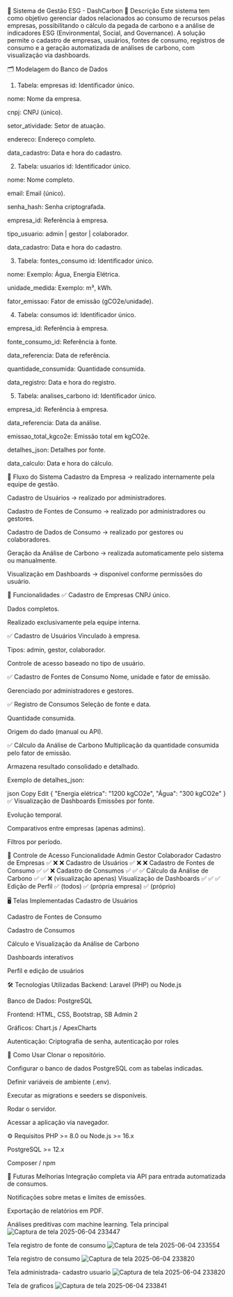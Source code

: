🌱 Sistema de Gestão ESG - DashCarbon
📖 Descrição
Este sistema tem como objetivo gerenciar dados relacionados ao consumo de recursos pelas empresas, possibilitando o cálculo da pegada de carbono e a análise de indicadores ESG (Environmental, Social, and Governance). A solução permite o cadastro de empresas, usuários, fontes de consumo, registros de consumo e a geração automatizada de análises de carbono, com visualização via dashboards.

🗂️ Modelagem do Banco de Dados
1. Tabela: empresas
id: Identificador único.

nome: Nome da empresa.

cnpj: CNPJ (único).

setor_atividade: Setor de atuação.

endereco: Endereço completo.

data_cadastro: Data e hora do cadastro.

2. Tabela: usuarios
id: Identificador único.

nome: Nome completo.

email: Email (único).

senha_hash: Senha criptografada.

empresa_id: Referência à empresa.

tipo_usuario: admin | gestor | colaborador.

data_cadastro: Data e hora do cadastro.

3. Tabela: fontes_consumo
id: Identificador único.

nome: Exemplo: Água, Energia Elétrica.

unidade_medida: Exemplo: m³, kWh.

fator_emissao: Fator de emissão (gCO2e/unidade).

4. Tabela: consumos
id: Identificador único.

empresa_id: Referência à empresa.


fonte_consumo_id: Referência à fonte.

data_referencia: Data de referência.

quantidade_consumida: Quantidade consumida.

data_registro: Data e hora do registro.

5. Tabela: analises_carbono
id: Identificador único.

empresa_id: Referência à empresa.

data_referencia: Data da análise.

emissao_total_kgco2e: Emissão total em kgCO2e.

detalhes_json: Detalhes por fonte.

data_calculo: Data e hora do cálculo.

🔁 Fluxo do Sistema
Cadastro da Empresa
→ realizado internamente pela equipe de gestão.

Cadastro de Usuários
→ realizado por administradores.

Cadastro de Fontes de Consumo
→ realizado por administradores ou gestores.

Cadastro de Dados de Consumo
→ realizado por gestores ou colaboradores.

Geração da Análise de Carbono
→ realizada automaticamente pelo sistema ou manualmente.

Visualização em Dashboards
→ disponível conforme permissões do usuário.

🚀 Funcionalidades
✅ Cadastro de Empresas
CNPJ único.

Dados completos.

Realizado exclusivamente pela equipe interna.

✅ Cadastro de Usuários
Vinculado à empresa.

Tipos: admin, gestor, colaborador.

Controle de acesso baseado no tipo de usuário.

✅ Cadastro de Fontes de Consumo
Nome, unidade e fator de emissão.

Gerenciado por administradores e gestores.

✅ Registro de Consumos
Seleção de fonte e data.

Quantidade consumida.

Origem do dado (manual ou API).

✅ Cálculo da Análise de Carbono
Multiplicação da quantidade consumida pelo fator de emissão.

Armazena resultado consolidado e detalhado.

Exemplo de detalhes_json:

json
Copy
Edit
{
  "Energia elétrica": "1200 kgCO2e",
  "Água": "300 kgCO2e"
}
✅ Visualização de Dashboards
Emissões por fonte.

Evolução temporal.

Comparativos entre empresas (apenas admins).

Filtros por período.

👤 Controle de Acesso
Funcionalidade	Admin	Gestor	Colaborador
Cadastro de Empresas	✅	❌	❌
Cadastro de Usuários	✅	❌	❌
Cadastro de Fontes de Consumo	✅	✅	❌
Cadastro de Consumos	✅	✅	✅
Cálculo da Análise de Carbono	✅	✅	❌ (visualização apenas)
Visualização de Dashboards	✅	✅	✅
Edição de Perfil	✅ (todos)	✅ (própria empresa)	✅ (próprio)

🖥️ Telas Implementadas
Cadastro de Usuários

Cadastro de Fontes de Consumo

Cadastro de Consumos

Cálculo e Visualização da Análise de Carbono

Dashboards interativos

Perfil e edição de usuários

🛠️ Tecnologias Utilizadas
Backend: Laravel (PHP) ou Node.js

Banco de Dados: PostgreSQL

Frontend: HTML, CSS, Bootstrap, SB Admin 2

Gráficos: Chart.js / ApexCharts

Autenticação: Criptografia de senha, autenticação por roles

📝 Como Usar
Clonar o repositório.

Configurar o banco de dados PostgreSQL com as tabelas indicadas.

Definir variáveis de ambiente (.env).

Executar as migrations e seeders se disponíveis.

Rodar o servidor.

Acessar a aplicação via navegador.

⚙️ Requisitos
PHP >= 8.0 ou Node.js >= 16.x

PostgreSQL >= 12.x

Composer / npm

🎯 Futuras Melhorias
Integração completa via API para entrada automatizada de consumos.

Notificações sobre metas e limites de emissões.

Exportação de relatórios em PDF.

Análises preditivas com machine learning.
Tela principal
![Captura de tela 2025-06-04 233447](https://github.com/user-attachments/assets/1d421a9c-c35f-4535-a72e-ec727402d9f3)

Tela registro de fonte de consumo
![Captura de tela 2025-06-04 233554](https://github.com/user-attachments/assets/afbed861-217b-44fb-bec9-431f2b75a262)

Tela registro de  consumo
![Captura de tela 2025-06-04 233820](https://github.com/user-attachments/assets/4ce7242e-dbda-4cb9-ab9d-1c60b4da1b74)

Tela administrada- cadastro usuario
![Captura de tela 2025-06-04 233820](https://github.com/user-attachments/assets/743e262b-875d-4c4e-95fe-877bda7980aa)

Tela de graficos
![Captura de tela 2025-06-04 233841](https://github.com/user-attachments/assets/c5a22f98-c56b-425b-b1e4-ba1afa41747c)
